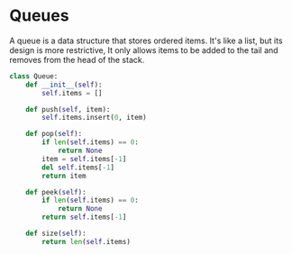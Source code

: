 # Queues

A queue is a data structure that stores ordered items. It's like a list, but its design is more restrictive, It only allows items to be added to the tail and removes from the head of the stack.

```python
class Queue:
    def __init__(self):
        self.items = []

    def push(self, item):
        self.items.insert(0, item)

    def pop(self):
        if len(self.items) == 0:
            return None
        item = self.items[-1]
        del self.items[-1]
        return item

    def peek(self):
        if len(self.items) == 0:
            return None
        return self.items[-1]

    def size(self):
        return len(self.items)

```
